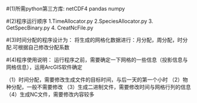 #(1)所需python第三方库:
netCDF4
pandas
numpy


#(2)程序运行顺序
1.TimeAllocator.py
2.SpeciesAllocator.py
3. GetSpecBinary.py
4. CreatNcFile.py



#(3)时间分配的程序设计为：
将生成的网格化数据进行：月分配，周分配，时分配.可根据自己修改分配系数


#(4)程序使用说明：
运行程序之前，需要确定一下网格的一些信息（投影信息与网格信息），运用ArcGIS软件确定

（1）时间分配，需要修改生成文件的目标时间，与后一天的第一个小时
（2）物种分配，一般不需要修改
（3）生成二进制文件，需要修改时间与网格行列的信息
（4）生成NC文件，需要修改内容较多

